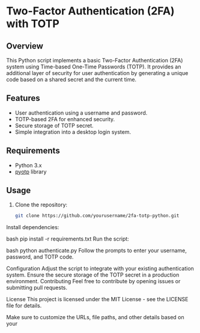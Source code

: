 # Two-Factor Authentication (2FA) with TOTP

## Overview
This Python script implements a basic Two-Factor Authentication (2FA) system using Time-based One-Time Passwords (TOTP). It provides an additional layer of security for user authentication by generating a unique code based on a shared secret and the current time.

## Features
- User authentication using a username and password.
- TOTP-based 2FA for enhanced security.
- Secure storage of TOTP secret.
- Simple integration into a desktop login system.

## Requirements
- Python 3.x
- [pyotp](https://github.com/pyauth/pyotp) library

## Usage
1. Clone the repository:
   ```bash
   git clone https://github.com/yourusername/2fa-totp-python.git
Install dependencies:

bash
pip install -r requirements.txt
Run the script:

bash
python authenticate.py
Follow the prompts to enter your username, password, and TOTP code.

Configuration
Adjust the script to integrate with your existing authentication system.
Ensure the secure storage of the TOTP secret in a production environment.
Contributing
Feel free to contribute by opening issues or submitting pull requests.

License
This project is licensed under the MIT License - see the LICENSE file for details.

Make sure to customize the URLs, file paths, and other details based on your
